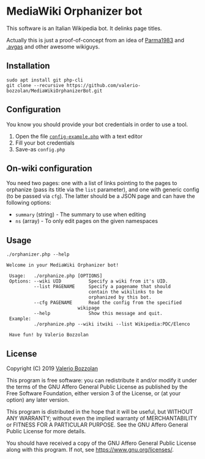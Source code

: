 # MediaWiki Orphanizer bot

This software is an Italian Wikipedia bot. It delinks page titles.

Actually this is just a proof-of-concept from an idea of [Parma1983](https://it.wikipedia.org/wiki/Utente:Parma1983) and [.avgas](https://it.wikipedia.org/wiki/Utente:.avgas) and other awesome wikiguys.

## Installation

	sudo apt install git php-cli
	git clone --recursive https://github.com/valerio-bozzolan/MediaWikiOrphanizerBot.git

## Configuration

You know you should provide your bot credentials in order to use a tool.

1. Open the file [`config-example.php`](config-example.php) with a text editor
2. Fill your bot credentials
3. Save-as `config.php`

## On-wiki configuration
You need two pages: one with a list of links pointing to the pages to orphanize (pass its title via the `list` parameter),
and one with generic config (to be passed via `cfg`). The latter should be a JSON page and can have the following options:

 * `summary` (string) - The summary to use when editing
 * `ns` (array) - To only edit pages on the given namespaces

## Usage

	./orphanizer.php --help

```
Welcome in your MediaWiki Orphanizer bot!

 Usage:   ./orphanize.php [OPTIONS]
 Options: --wiki UID          Specify a wiki from it's UID.
          --list PAGENAME     Specify a pagename that should
                              contain the wikilinks to be
                              orphanized by this bot.
          --cfg PAGENAME      Read the config from the specified
	                      wikipage
          --help              Show this message and quit.
 Example:
          ./orphanize.php --wiki itwiki --list Wikipedia:PDC/Elenco

 Have fun! by Valerio Bozzolan
```

## License

Copyright (C) 2019 [Valerio Bozzolan](https://it.wikipedia.org/wiki/Utente:Valerio_Bozzolan)

This program is free software: you can redistribute it and/or modify
it under the terms of the GNU Affero General Public License as
published by the Free Software Foundation, either version 3 of the
License, or (at your option) any later version.

This program is distributed in the hope that it will be useful,
but WITHOUT ANY WARRANTY; without even the implied warranty of
MERCHANTABILITY or FITNESS FOR A PARTICULAR PURPOSE. See the
GNU Affero General Public License for more details.

You should have received a copy of the GNU Affero General Public License
along with this program. If not, see <https://www.gnu.org/licenses/>.
